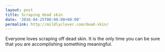 ```yaml
---
layout: post
title: Scraping dead skin
date: '2016-04-25T00:00:00+00:00'
permalink: http://mildlyclever.com/dead-skin/
---
```

Everyone loves scraping off dead skin. It is the only time you can be sure that you are accomplishing something meaningful.
